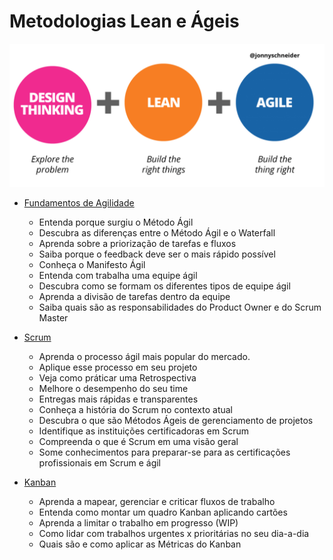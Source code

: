 # Metodologias Lean e Ágeis

![Lean and Agile](./dt-lean-agile.png)

- [Fundamentos de Agilidade]()
  - Entenda porque surgiu o Método Ágil
  - Descubra as diferenças entre o Método Ágil e o Waterfall
  - Aprenda sobre a priorização de tarefas e fluxos
  - Saiba porque o feedback deve ser o mais rápido possível
  - Conheça o Manifesto Ágil
  - Entenda com trabalha uma equipe ágil
  - Descubra como se formam os diferentes tipos de equipe ágil
  - Aprenda a divisão de tarefas dentro da equipe
  - Saiba quais são as responsabilidades do Product Owner e do Scrum Master

- [Scrum](https://github.com/LeonarDev/Autoplay/tree/main/3_agilidade/Scrum)
  - Aprenda o processo ágil mais popular do mercado.
  - Aplique esse processo em seu projeto
  - Veja como práticar uma Retrospectiva
  - Melhore o desempenho do seu time
  - Entregas mais rápidas e transparentes
  - Conheça a história do Scrum no contexto atual
  - Descubra o que são Métodos Ágeis de gerenciamento de projetos
  - Identifique as instituições certificadoras em Scrum
  - Compreenda o que é Scrum em uma visão geral
  - Some conhecimentos para preparar-se para as certificações profissionais em Scrum e ágil

- [Kanban]()
  - Aprenda a mapear, gerenciar e criticar fluxos de trabalho
  - Entenda como montar um quadro Kanban aplicando cartões
  - Aprenda a limitar o trabalho em progresso (WIP)
  - Como lidar com trabalhos urgentes x prioritárias no seu dia-a-dia
  - Quais são e como aplicar as Métricas do Kanban

<br>
